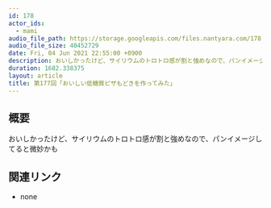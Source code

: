 ```yaml
---
id: 178
actor_ids:
  - mami
audio_file_path: https://storage.googleapis.com/files.nantyara.com/178.mp3
audio_file_size: 40452729
date: Fri, 04 Jun 2021 22:55:00 +0900
description: おいしかったけど、サイリウムのトロトロ感が割と強めなので、パンイメージしてると微妙かも
duration: 1682.338375
layout: article
title: 第177回「おいしい低糖質ピザもどきを作ってみた」
---
```

## 概要

おいしかったけど、サイリウムのトロトロ感が割と強めなので、パンイメージしてると微妙かも

## 関連リンク

* none
